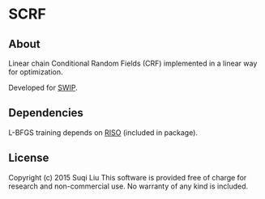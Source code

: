 # SCRF
## About
Linear chain Conditional Random Fields (CRF) implemented in a linear way for optimization.

Developed for [SWIP](http://www.sysnet.ucsd.edu/projects/whois/).

## Dependencies
L-BFGS training depends on [RISO](http://riso.sourceforge.net/) (included in package).

## License
Copyright (c) 2015 Suqi Liu
This software is provided free of charge for research and non-commercial use.
No warranty of any kind is included.